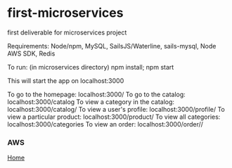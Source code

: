 # first-microservices
first deliverable for microservices project


Requirements:
Node/npm, MySQL, SailsJS/Waterline, sails-mysql, Node AWS SDK, Redis

To run:
(in microservices directory)
npm install; npm start

This will start the app on localhost:3000

To go to the homepage: localhost:3000/
To go to the catalog: localhost:3000/catalog
To view a category in the catalog: localhost:3000/catalog/<category>
To view a user's profile: localhost:3000/profile/<userid>
To view a particular product: localhost:3000/product/<productid>
To view all categories: localhost:3000/categories
To view an order: localhost:3000/order/<userid>/<orderid>


### AWS
[Home](http://projectmicroservices-env.bqatz8n38a.us-east-1.elasticbeanstalk.com/home/)
